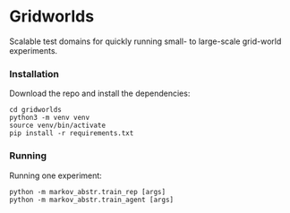# Gridworlds

Scalable test domains for quickly running small- to large-scale grid-world experiments.

### Installation

Download the repo and install the dependencies:
```
cd gridworlds
python3 -m venv venv
source venv/bin/activate
pip install -r requirements.txt
```

### Running
Running one experiment:
```
python -m markov_abstr.train_rep [args]
python -m markov_abstr.train_agent [args]
```
